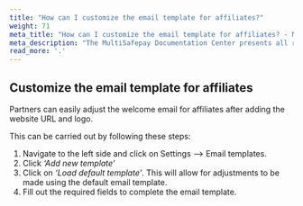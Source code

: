 ```yaml
---
title: "How can I customize the email template for affiliates?"
weight: 71
meta_title: "How can I customize the email template for affiliates? - MultiSafepay Docs"
meta_description: "The MultiSafepay Documentation Center presents all relevant information about our Plugins and API. You can also find support pages for payment methods, tools and general questions as well as the contact details of our Support and Integration Teams."
read_more: '.'
---
```


## Customize the email template for affiliates

Partners can easily adjust the welcome email for affiliates after adding the website URL and logo.

This can be carried out by following these steps:

1.	Navigate to the left side and click on Settings --> Email templates.
2.	Click _‘Add new template’_
3.	Click on _‘Load default template’_. This will allow for adjustments to be made using the default email template.
4.	Fill out the required fields to complete the email template.
